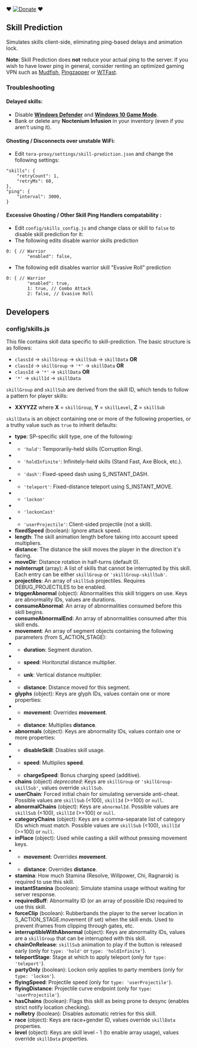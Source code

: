 :heart: [![Donate](https://img.shields.io/badge/Donate-PayPal-ff69b4.svg)](https://www.paypal.com/cgi-bin/webscr?cmd=_donations&business=5MTKARBK2CNG8&lc=US&item_name=Pinkie%27s%20TERA%20Mods&currency_code=USD) :heart:

## Skill Prediction
Simulates skills client-side, eliminating ping-based delays and animation lock.

**Note**: Skill Prediction does **not** reduce your actual ping to the server. If you wish to have lower ping in general, consider renting an optimized gaming VPN such as [Mudfish](https://mudfish.net/), [Pingzapper](https://pingzapper.com/) or [WTFast](https://www.wtfast.com/).

### Troubleshooting
#### Delayed skills:
* Disable **[Windows Defender](https://www.windowscentral.com/how-permanently-disable-windows-defender-windows-10)** and **[Windows 10 Game Mode](https://www.windowscentral.com/how-enable-disable-game-mode-windows-10-creators-update)**.
* Bank or delete any **Noctenium Infusion** in your inventory (even if you aren't using it).

#### Ghosting / Disconnects over unstable WiFi:
* Edit `tera-proxy/settings/skill-prediction.json` and change the following settings:
```
"skills": {
	"retryCount": 1,
	"retryMs": 60,
},
"ping": {
	"interval": 3000,
}
```

#### Excessive Ghosting / Other Skill Ping Handlers compatability :
* Edit `config/skills_config.js` and change class or skill to `false` to disable skill prediction for it:
* The following edits disable warrior skills prediction
```
0: { // Warrior
		"enabled": false,
```
* The following edit disables warrior skill "Evasive Roll" prediction
```
0: { // Warrior
		"enabled": true,
		1: true, // Combo Attack
		2: false, // Evasive Roll
```

## Developers
### config/skills.js
This file contains skill data specific to skill-prediction. The basic structure is as follows:
* `classId` -> `skillGroup` -> `skillSub` -> `skillData` **OR**
* `classId` -> `skillGroup` -> `'*'` -> `skillData` **OR**
* `classId` -> `'*'` -> `skillData` **OR**
* `'*'` -> `skillId` -> `skillData`

`skillGroup` and `skillSub` are derived from the skill ID, which tends to follow a pattern for player skills:
* **XXYYZZ** where **X** = `skillGroup`, **Y** = `skillLevel`, **Z** = `skillSub`

`skillData` is an object containing one or more of the following properties, or a truthy value such as `true` to inherit defaults:
* **type**: SP-specific skill type, one of the following:
* * `'hold'`: Temporarily-held skills (Corruption Ring).
* * `'holdInfinite'`: Infinitely-held skills (Stand Fast, Axe Block, etc.).
* * `'dash'`: Fixed-speed dash using S_INSTANT_DASH.
* * `'teleport'`: Fixed-distance teleport using S_INSTANT_MOVE.
* * `'lockon'`
* * `'lockonCast'`
* * `'userProjectile'`: Client-sided projectile (not a skill).
* **fixedSpeed** (boolean): Ignore attack speed.
* **length**: The skill animation length before taking into account speed multipliers.
* **distance**: The distance the skill moves the player in the direction it's facing.
* **moveDir**: Distance rotation in half-turns (default 0).
* **noInterrupt** (array): A list of skills that cannot be interrupted by this skill. Each entry can be either `skillGroup` or `'skillGroup-skillSub'`.
* **projectiles**: An array of `skillSub` projectiles. Requires DEBUG_PROJECTILES to be enabled.
* **triggerAbnormal** (object): Abnormalities this skill triggers on use. Keys are abnormality IDs, values are durations.
* **consumeAbnormal**: An array of abnormalities consumed before this skill begins.
* **consumeAbnormalEnd**: An array of abnormalities consumed after this skill ends.
* **movement**: An array of segment objects containing the following parameters (from S_ACTION_STAGE):
* * **duration**: Segment duration.
* * **speed**: Horitonztal distance multiplier.
* * **unk**: Vertical distance multiplier.
* * **distance**: Distance moved for this segment.
* **glyphs** (object): Keys are glyph IDs, values contain one or more properties:
* * **movement**: Overrides **movement**.
* * **distance**: Multiplies **distance**.
* **abnormals** (object): Keys are abnormality IDs, values contain one or more properties:
* * **disableSkill**: Disables skill usage.
* * **speed**: Multiplies **speed**.
* * **chargeSpeed**: Bonus charging speed (additive).
* **chains** (object) *deprecated*: Keys are `skillGroup` or `'skillGroup-skillSub'`, values override `skillSub`.
* **userChain**: Forced initial chain for simulating serverside anti-cheat. Possible values are `skillSub` (<100), `skillId` (>=100) or `null`.
* **abnormalChains** (object): Keys are `abnormalId`. Possible values are `skillSub` (<100), `skillId` (>=100) or `null`.
* **categoryChains** (object): Keys are a comma-separate list of category IDs which must match. Possible values are `skillSub` (<100), `skillId` (>=100) or `null`.
* **inPlace** (object): Used while casting a skill without pressing movement keys.
* * **movement**: Overrides **movement**.
* * **distance**: Overrides **distance**.
* **stamina**: How much Stamina (Resolve, Willpower, Chi, Ragnarok) is required to use this skill.
* **instantStamina** (boolean): Simulate stamina usage without waiting for server response.
* **requiredBuff**: Abnormality ID (or an array of possible IDs) required to use this skill.
* **forceClip** (boolean): Rubberbands the player to the server location in S_ACTION_STAGE.movement (if set) when the skill ends. Used to prevent iframes from clipping through gates, etc.
* **interruptibleWithAbnormal** (object): Keys are abnormality IDs, values are a `skillGroup` that can be interrupted with this skill.
* **chainOnRelease**: `skillSub` animation to play if the button is released early (only for `type: 'hold'` or `type: 'holdInfinite'`).
* **teleportStage**: Stage at which to apply teleport (only for `type: 'teleport'`).
* **partyOnly** (boolean): Lockon only applies to party members (only for `type: 'lockon'`).
* **flyingSpeed**: Projectile speed (only for `type: 'userProjectile'`).
* **flyingDistance**: Projectile curve endpoint (only for `type: 'userProjectile'`).
* **hasChains** (boolean): Flags this skill as being prone to desync (enables strict notify location checking).
* **noRetry** (boolean): Disables automatic retries for this skill.
* **race** (object): Keys are race+gender ID, values override `skillData` properties.
* **level** (object): Keys are skill level - 1 (to enable array usage), values override `skillData` properties.
